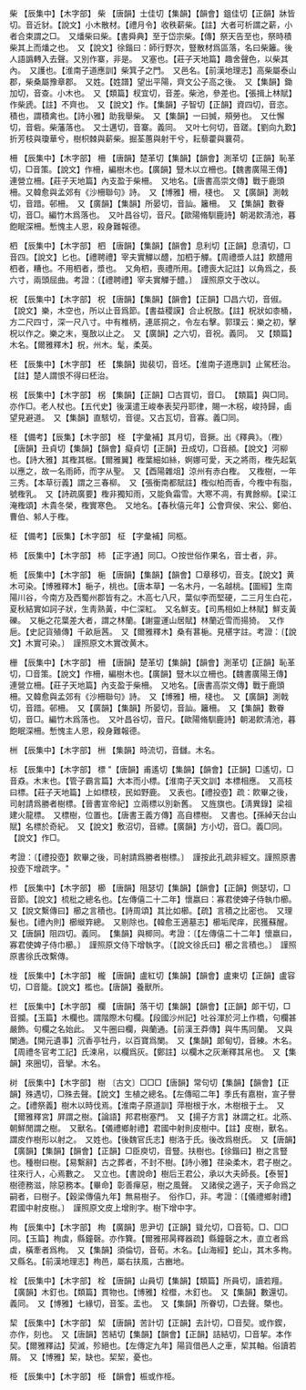 <!-- { "loadSidebar": true } -->
柴	【辰集中】【木字部】	柴	【唐韻】士佳切【集韻】【韻會】鉏佳切【正韻】牀皆切。音近豺。【說文】小木散材。【禮月令】收秩薪柴。【註】大者可析謂之薪，小者合束謂之□。　又燔柴曰柴。【書舜典】至于岱宗柴。【傳】祭天告至也，祭時積柴其上而燔之也。　又【說文】徐鍇曰：師行野次，豎散材爲區落，名曰柴籬。後人語譌轉入去聲。又別作寨，非是。　又塞也。【莊子天地篇】趣舍聲色，以柴其內。　又護也。【淮南子道應訓】柴箕子之門。　又邑名。【前漢地理志】高柴屬泰山郡，柴桑屬豫章郡。　又姓。【姓譜】望出平陽，齊文公子高之後。　又【集韻】鋤加切，音查。小木也。　又【類篇】杈宜切，音差。柴池，參差也。【張揖上林賦】作柴虒。【註】不齊也。　又【說文】作。【集韻】子智切【正韻】資四切，音恣。積也，謂積禽也。【詩小雅】助我舉柴。　又【集韻】一曰搣，頰勞也。　又仕懈切，音砦。柴藩落也。　又士邁切，音寨。義同。　又叶七何切，音蹉。【劉向九歎】折芳枝與瓊華兮，樹枳棘與薪柴。掘荃蕙與射干兮，耘藜藿與蘘荷。

柵	【辰集中】【木字部】	柵	【唐韻】楚革切【集韻】【韻會】測革切【正韻】恥革切，□音策。【說文】作柵，編樹木也。【廣韻】豎木以立柵也。【魏書廣陽王傳】連營立柵。【莊子天地篇】內支盈于柴柵。　又地名。【唐書高崇文傳】戰于鹿頭柵。又韓愈與孟郊有《沙柵聯句》詩。　又【博雅】柵，棧也。　又【廣韻】測戟切，音踖。邨柵。　又【廣韻】【集韻】所晏切，音訕。籬柵。　又【集韻】數眷切，音□。編竹木爲落也。　又叶昌谷切，音尺。【歐陽脩馴鹿詩】朝渴飮淸池，暮飽眠深柵。慙愧主人恩，殺身難報德。

柶	【辰集中】【木字部】	柶	【唐韻】【集韻】【韻會】息利切【正韻】息漬切，□音四。【說文】匕也。【禮聘禮】宰夫實觶以醴，加柶于觶。【周禮漿人註】飮醴用柶者，糟也。不用柶者，漿也。　又角柶，喪禮所用。【禮喪大記註】以角爲之，長六寸，兩頭屈曲。考證：〔【禮聘禮】宰夫實觶于醴。〕　謹照原文于改以。 

柷	【辰集中】【木字部】	柷	【唐韻】【集韻】【韻會】【正韻】□昌六切，音俶。【說文】樂，木空也，所以止音爲節。【書益稷謨】合止柷敔。【註】柷狀如桼桶，方二尺四寸，深一尺八寸。中有椎柄，連厎挏之，令左右擊。郭璞云：樂之初，擊柷以作之。樂之末，戛敔以止之。　又【廣韻】之六切，音祝。義同。　又【類篇】木名。【爾雅釋木】柷，州木。髦，柔英。

柸	【辰集中】【木字部】	柸	【集韻】拋裴切，音坯。【淮南子道應訓】止駕柸治。【註】楚人謂恨不得曰柸治。

柺	【辰集中】【木字部】	柺	【集韻】【正韻】□古買切，音□。　【類篇】與□同。亦作□。老人杖也。【五代史】後漢遣王峻奉表契丹耶律，賜一木柺，峻持歸，鹵望見避道。　又【集韻】直駭切，音徥。又古瓦切，音寡。義□同。

柽	【備考】【辰集】【木字部】	柽	【字彙補】其月切，音撅。出《釋典》。（檉）【唐韻】丑貞切【集韻】【韻會】癡貞切【正韻】丑成切，□音頳。【說文】河柳也。【詩大雅】其檉其椐。【爾雅翼】檉葉細如絲，婀娜可愛，天之將雨，檉先起氣以應之，故一名雨師，而字从聖。　又【酉陽雜俎】涼州有赤白檉。　又檉樹，一年三秀。【本草衍義】謂之三春柳。　又【張衡南都賦註】檉似柏而香，今檉中有脂，號檉乳。　又【詩疏廣要】檉非獨知雨，又能負霜雪。大寒不凋，有異餘柳。【梁江淹檉頌】木貴冬榮，檉實寒色。　又地名。【春秋僖元年】公會齊侯、宋公、鄭伯、曹伯、邾人于檉。

柾	【備考】【辰集】【木字部】	柾	【字彙補】同柩。

柿	【辰集中】【木字部】	柿	【正字通】同□。○按世俗作果名，音士者，非。

栀	【辰集中】【木字部】	梔	【唐韻】【集韻】【韻會】□章移切，音支。【說文】黄木可染。【博雅釋木】梔子，桃也。【唐本草】一名木丹，一名越桃。【圖經】生南陽川谷，今南方及西蜀州郡皆有之。木高七八尺，葉似李而堅硬，二三月生白花，夏秋結實如訶子狀，生靑熟黃，中仁深紅。　又名鮮支。【司馬相如上林賦】鮮支黃礫。　又梔之花葉差大者，謂之林蘭。【謝靈運山居賦】林蘭近雪而揚猗。　又作巵。【史記貨殖傳】千畝巵茜。　又【爾雅釋木】桑有葚梔。見椹字註。考證：〔【說文】木實可染。〕　謹照原文木實改黄木。 

栅	【辰集中】【木字部】	柵	【唐韻】楚革切【集韻】【韻會】測革切【正韻】恥革切，□音策。【說文】作柵，編樹木也。【廣韻】豎木以立柵也。【魏書廣陽王傳】連營立柵。【莊子天地篇】內支盈于柴柵。　又地名。【唐書高崇文傳】戰于鹿頭柵。又韓愈與孟郊有《沙柵聯句》詩。　又【博雅】柵，棧也。　又【廣韻】測戟切，音踖。邨柵。　又【廣韻】【集韻】所晏切，音訕。籬柵。　又【集韻】數眷切，音□。編竹木爲落也。　又叶昌谷切，音尺。【歐陽脩馴鹿詩】朝渴飮淸池，暮飽眠深柵。慙愧主人恩，殺身難報德。

栦	【辰集中】【木字部】	栦	【集韻】時流切，音讎。木名。

标	【辰集中】【木字部】	標	"【唐韻】甫遙切【集韻】【韻會】【正韻】□遙切，□音猋。木末也。【管子霸言篇】大本而小標。【淮南子天文訓】本標相應。　又高枝曰標。【莊子天地篇】上如標枝，民如野鹿。　又表也。【禮投壺】疏：飮畢之後，司射請爲勝者樹標。【晉書宣帝紀】立兩標以別新舊。　又旌旗也。【淸異錄】梁祖建火龍標。　又標樹，位置也。【唐書王義方傳】高自標樹。　又書也。【孫綽天台山賦】名標於奇紀。　又【說文】敷沼切，音縹。【廣韻】方小切，音□。義□同。　【說文】作□。

考證：〔【禮投壺】飮畢之後，司射請爲勝者樹標。〕　謹按此孔疏非經文。謹照原書投壺下增疏字。"

栉	【辰集中】【木字部】	櫛	【唐韻】阻瑟切【集韻】【韻會】【正韻】側瑟切，□音節。【說文】梳枇之總名也。【左傳僖二十二年】懷嬴曰：寡君使婢子侍執巾櫛。　又【說文繫傳曰】櫛之言積也。【詩周頌】其比如櫛。【疏】言積之比密也。　又理髮也。【禮內則】櫛縰筓總。　又剔除也。【韓愈王適墓志】櫛垢爬痒，民獲蘇醒。　又【唐韻】阻四切。義同。　【集韻】與楖同。考證：〔【左傳僖二十二年】懷嬴曰，寡君使婢子侍巾櫛。〕　謹照原文侍下增執字。〔【說文徐氏曰】櫛之言積也。〕　謹照原書徐氏改繫傳。 

栊	【辰集中】【木字部】	櫳	【唐韻】盧紅切【集韻】【韻會】盧東切【正韻】盧容切，□音籠。【說文】檻也。【唐韻】養獸所。

栏	【辰集中】【木字部】	欄	【唐韻】落干切【集韻】【韻會】【正韻】郞干切，□音攔。【玉篇】木欄也。謂階際木句欄。【段國沙州記】吐谷渾於河上作橋，句欄甚嚴飾。句欄之名始此。　又牛圈曰欄，與蘭通。【前漢王莽傳】與牛馬同蘭。　又與闌通。【開元遺事】沉香亭牡丹，以百寶爲闌。　又【集韻】郞甸切，音練。木名。【周禮冬官考工記】氏湅帛，以欄爲灰。【鄭註】以欄木之灰漸釋其帛也。　又【集韻】來圈切，音攣。木名。

树	【辰集中】【木字部】	樹	〔古文〕□□□【唐韻】常句切【集韻】【韻會】【正韻】殊遇切，□殊去聲。【說文】生植之總名。【左傳昭二年】季氏有嘉樹，宣子譽之。【禮祭義】樹木以時伐焉。【淮南子原道訓】萍樹根于水，木樹根于土。　又【爾雅釋宮】屛謂之樹。【論語】邦君樹塞門。　又【揚子方言】牀謂之杠。北燕、朝鮮閒謂之樹。　又獸名。【儀禮鄉射禮】君國中射則皮樹中。【註】皮樹，獸名。謂皮作樹形以射之。　又姓也。【後魏官氏志】樹洛于氏。後改爲樹氏。　又【唐韻】【廣韻】【集韻】【韻會】【正韻】□臣庾切，音豎。扶樹也。【徐鍇曰】樹之言豎也。種樹曰樹。【易繫辭】古之葬者，不封不樹。【詩小雅】荏染柔木，君子樹之。往來行人，心焉數之。　又立也。【書說命】樹后王君公，承以大夫師長。【泰誓】樹德務滋，除惡務本。【畢命】彰善癉惡，樹之風聲。　又諸侯之適子，天子命爲之嗣者，曰樹子。【穀梁傳僖九年】無易樹子。　俗作□，非。考證：〔【儀禮鄉射禮】君國中射皮樹。〕　謹照原文皮上增則字。樹下增中字。 

栒	【辰集中】【木字部】	栒	【廣韻】思尹切【正韻】聳允切，□音筍。□、□□同。【玉篇】栒虡，縣鐘磬。亦作簨。【爾雅郉昺釋器疏】縣鐘磬之木，直立者爲虡，橫牽者爲栒。　又【集韻】須倫切，音荀。木名。【山海經】蛇山，其木多栒。　又縣名。【前漢地理志】栒邑，屬右扶風，古豳地。

栓	【辰集中】【木字部】	栓	【唐韻】山員切【集韻】【類篇】所員切，讀若羶。【廣韻】木釘也。【類篇】貫物也。【博雅】栓櫭，木釘也。　又【集韻】數還切。義同。　又【博雅】七緣切，音筌。盂也。　又【集韻】所眷切，□去聲。槩也。

栔	【辰集中】【木字部】	栔	【唐韻】苦計切【正韻】去計切，□音契。或作鍥，亦作，刻也。　又【唐韻】苦結切【集韻】【韻會】【正韻】詰結切，□音挈。本作契。【爾雅釋詁】契滅，殄絕也。【左傳定九年】陽貨借邑人之車，栔其軸。俗讀若屑。　又【博雅】栔，缺也。栔栔，憂也。

栕	【辰集中】【木字部】	栕	【韻會】桭或作栕。

